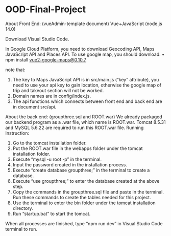 # OOD-Final-Project
About Front End: (vueAdmin-template document)
Vue+JavaScript (node.js 14.0)

Download Visual Studio Code.

In Google Cloud Platform, you need to download Geocoding API, Maps JavaScript API and Places API.
To use google map, you should download:
•	npm install vue2-google-maps@0.10.7

note that:
1.	The key to Maps JavaScript API is in src/main.js (“key” attribute), you need to use your api key to gain location, otherwise the google map of trip and takeout section will not be worked.
2.	Domain names are in config/index.js.
3.	The api functions which connects between front end and back end are in document src/api.


About the back end: (groupthree.sql and ROOT.war)
We already packaged our backend program as a .war file, which name is ROOT.war. 
Tomcat 8.5.31 and MySQL 5.6.22 are required to run this ROOT.war file. 
Running Instruction:
1. Go to the tomcat installation folder.
2. Put the ROOT.war file in the webapps folder under the tomcat installation folder.
3. Execute “mysql -u root -p” in the terminal.
4. Input the password created in the installation process.
4. Execute “create database groupthree;” in the terminal to create a database.
5. Execute “use groupthree;” to enter the database created at the above step.
6. Copy the commands in the groupthree.sql file and paste in the terminal. Run these commands to create the tables needed for this project.
7. Use the terminal to enter the bin folder under the tomcat installation directory.
8. Run “startup.bat” to start the tomcat.


When all processes are finished, type “npm run dev” in Visual Studio Code terminal to run.

